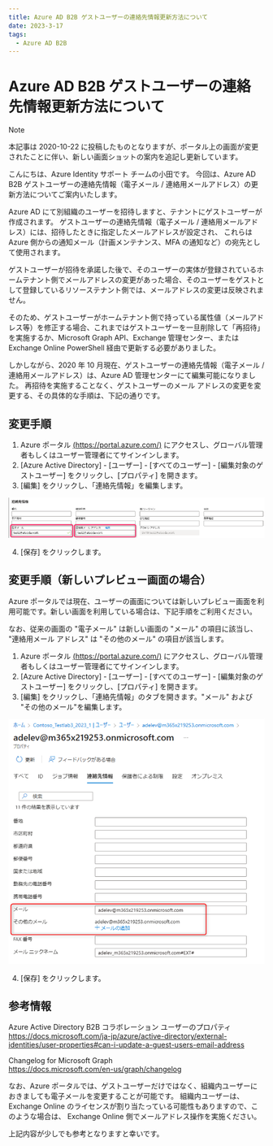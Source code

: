 ```yaml
---
title: Azure AD B2B ゲストユーザーの連絡先情報更新方法について
date: 2023-3-17
tags:
  - Azure AD B2B
---
```




# Azure AD B2B ゲストユーザーの連絡先情報更新方法について

> [!NOTE]
> 本記事は 2020-10-22 に投稿したものとなりますが、ポータル上の画面が変更されたことに伴い、新しい画面ショットの案内を追記し更新しています。

こんにちは、Azure Identity サポート チームの小田です。
今回は、Azure AD B2B ゲストユーザーの連絡先情報（電子メール / 連絡用メールアドレス）の更新方法についてご案内いたします。

Azure AD にて別組織のユーザーを招待しますと、テナントにゲストユーザーが作成されます。
ゲストユーザーの連絡先情報（電子メール / 連絡用メールアドレス）には、招待したときに指定したメールアドレスが設定され、
これらは Azure 側からの通知メール（計画メンテナンス、MFA の通知など）の宛先として使用されます。

ゲストユーザーが招待を承諾した後で、そのユーザーの実体が登録されているホームテナント側でメールアドレスの変更があった場合、そのユーザーをゲストとして登録しているリソーステナント側では、メールアドレスの変更は反映されません。

そのため、ゲストユーザーがホームテナント側で持っている属性値（メールアドレス等）を修正する場合、これまではゲストユーザーを一旦削除して「再招待」を実施するか、Microsoft Graph API、Exchange 管理センター、または Exchange Online PowerShell 経由で更新する必要がありました。

しかしながら、2020 年 10 月現在、ゲストユーザーの連絡先情報（電子メール / 連絡用メールアドレス）は、Azure AD 管理センターにて編集可能になりました。
再招待を実施することなく、ゲストユーザーのメール アドレスの変更を変更する、その具体的な手順は、下記の通りです。

## 変更手順

1. Azure ポータル [(https://portal.azure.com/)](https://portal.azure.com/) にアクセスし、グローバル管理者もしくはユーザー管理者にてサインインします。
2. [Azure Active Directory] - [ユーザー] - [すべてのユーザー] - [編集対象のゲストユーザー] をクリックし、[プロパティ] を開きます。
3. [編集] をクリックし、「連絡先情報」を編集します。

![](./update-B2B-user-address/address-update-in-AzurePortal.png)

4. [保存] をクリックします。

## 変更手順（新しいプレビュー画面の場合）
Azure ポータルでは現在、ユーザーの画面については新しいプレビュー画面を利用可能です。新しい画面を利用している場合は、下記手順をご利用ください。

なお、従来の画面の "電子メール" は新しい画面の "メール" の項目に該当し、 "連絡用メール アドレス" は "その他のメール" の項目が該当します。

1. Azure ポータル [(https://portal.azure.com/)](https://portal.azure.com/) にアクセスし、グローバル管理者もしくはユーザー管理者にてサインインします。
2. [Azure Active Directory] - [ユーザー] - [すべてのユーザー] - [編集対象のゲストユーザー] をクリックし、[プロパティ] を開きます。
3. [編集] をクリックし、「連絡先情報」のタブを開きます。"メール" および "その他のメール"を編集します。

![](./update-B2B-user-address/address-update-in-AzurePortal2.png)

4. [保存] をクリックします。



## 参考情報

Azure Active Directory B2B コラボレーション ユーザーのプロパティ  
https://docs.microsoft.com/ja-jp/azure/active-directory/external-identities/user-properties#can-i-update-a-guest-users-email-address

Changelog for Microsoft Graph  
https://docs.microsoft.com/en-us/graph/changelog

なお、Azure ポータルでは、ゲストユーザーだけではなく、組織内ユーザーにおきましても電子メールを変更することが可能です。
組織内ユーザーは、Exchange Online のライセンスが割り当たっている可能性もありますので、このような場合は、 Exchange Online 側でメールアドレス操作を実施ください。

上記内容が少しでも参考となりますと幸いです。
